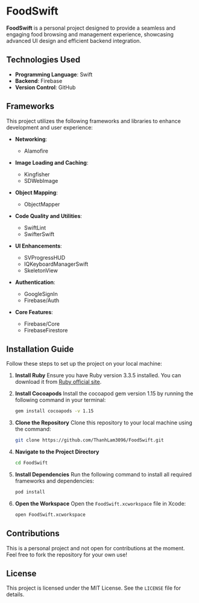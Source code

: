 # FoodSwift

**FoodSwift** is a personal project designed to provide a seamless and engaging food browsing and management experience, showcasing advanced UI design and efficient backend integration.

## Technologies Used

- **Programming Language**: Swift
- **Backend**: Firebase
- **Version Control**: GitHub

## Frameworks

This project utilizes the following frameworks and libraries to enhance development and user experience:

- **Networking**:
  - Alamofire

- **Image Loading and Caching**:
  - Kingfisher
  - SDWebImage

- **Object Mapping**:
  - ObjectMapper

- **Code Quality and Utilities**:
  - SwiftLint
  - SwifterSwift

- **UI Enhancements**:
  - SVProgressHUD
  - IQKeyboardManagerSwift
  - SkeletonView

- **Authentication**:
  - GoogleSignIn
  - Firebase/Auth

- **Core Features**:
  - Firebase/Core
  - FirebaseFirestore

## Installation Guide

Follow these steps to set up the project on your local machine:

1. **Install Ruby**
   Ensure you have Ruby version 3.3.5 installed. You can download it from [Ruby official site](https://www.ruby-lang.org/).

2. **Install Cocoapods**
   Install the cocoapod gem version 1.15 by running the following command in your terminal:
   ```bash
   gem install cocoapods -v 1.15
   ```

3. **Clone the Repository**
   Clone this repository to your local machine using the command:
   ```bash
   git clone https://github.com/ThanhLam3096/FoodSwift.git
   ```

4. **Navigate to the Project Directory**
   ```bash
   cd FoodSwift
   ```

5. **Install Dependencies**
   Run the following command to install all required frameworks and dependencies:
   ```bash
   pod install
   ```

6. **Open the Workspace**
   Open the `FoodSwift.xcworkspace` file in Xcode:
   ```bash
   open FoodSwift.xcworkspace
   ```

## Contributions

This is a personal project and not open for contributions at the moment. Feel free to fork the repository for your own use!

## License

This project is licensed under the MIT License. See the `LICENSE` file for details.

